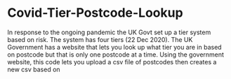 # Covid-Tier-Postcode-Lookup
In response to the ongoing pandemic the UK Govt set up a tier system based on risk. The system has four tiers (22 Dec 2020). The UK Government has a website that lets you look up what tier you are in based on postcode but that is only one postcode at a time. Using the government website, this code lets you upload a csv file of postcodes then creates a new csv based on 
